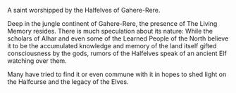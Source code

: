 A saint worshipped by the Halfelves of Gahere-Rere.

Deep in the jungle continent of Gahere-Rere, the presence of The Living Memory resides. There is much speculation about its nature: While the scholars of Alhar and even some of the Learned People of the North believe it to be the accumulated knowledge and memory of the land itself gifted consciousness by the gods, rumors of the Halfelves speak of an ancient Elf watching over them. 

Many have tried to find it or even commune with it in hopes to shed light on the Halfcurse and the legacy of the Elves.